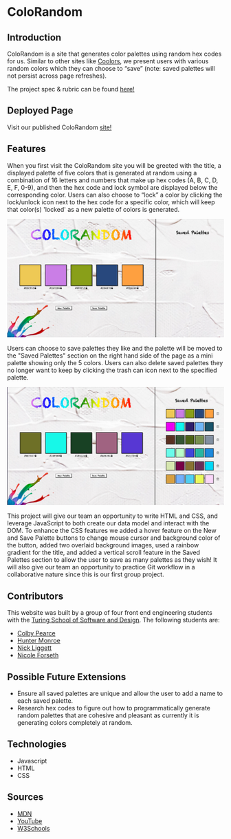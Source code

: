 # ColoRandom
  
## Introduction
ColoRandom is a site that generates color palettes using random hex codes for us. Similar to other sites like [Coolors](https://coolors.co/), we present users with various random colors which they can choose to “save” (note: saved palettes will not persist across page refreshes).

The project spec & rubric can be found [here!](https://frontend.turing.edu/projects/module-1/colorandom-v2.html)

## Deployed Page
Visit our published ColoRandom [site!](https://forsethnico.github.io/random-colors/)

## Features
When you first visit the ColoRandom site you will be greeted with the title, a displayed palette of five colors that is generated at random using a combination of 16 letters and numbers that make up hex codes (A, B, C, D, E, F, 0-9), and then the hex code and lock symbol are displayed below the corresponding color. Users can also choose to “lock” a color by clicking the lock/unlock icon next to the hex code for a specific color, which will keep that color(s) 'locked' as a new palette of colors is generated.

 ![Home Page](assets/colorandom-mainpage.png)

Users can choose to save palettes they like and the palette will be moved to the "Saved Palettes" section on the right hand side of the page as a mini palette showing only the 5 colors. Users can also delete saved palettes they no longer want to keep by clicking the trash can icon next to the specified palette. 

 ![Saved Palettes](assets/colorandom-savedpalettes.png)
 
This project will give our team an opportunity to write HTML and CSS, and leverage JavaScript to both create our data model and interact with the DOM. To enhance the CSS features we added a hover feature on the New and Save Palette buttons to change mouse cursor and background color of the button, added two overlaid background images, used a rainbow gradient for the title, and added a vertical scroll feature in the Saved Palettes section to allow the user to save as many palettes as they wish! It will also give our team an opportunity to practice Git workflow in a collaborative nature since this is our first group project. 

## Contributors
This website was built by a group of four front end engineering students with the [Turing School of Software and Design](https://turing.edu/). The following students are: 
  - [Colby Pearce](https://github.com/Crpearce)
  - [Hunter Monroe](https://github.com/Hmonroe2)
  - [Nick Liggett](https://github.com/NickLiggett)
  - [Nicole Forseth](https://github.com/forsethnico)
## Possible Future Extensions
  - Ensure all saved palettes are unique and allow the user to add a name to each saved palette.
  - Research hex codes to figure out how to programmatically generate random palettes that are cohesive and pleasant as currently it is generating colors completely at random. 
## Technologies
  - Javascript
  - HTML
  - CSS
## Sources
  - [MDN](http://developer.mozilla.org/en-US/)
  - [YouTube](https://www.youtube.com/)
  - [W3Schools](https://www.w3schools.com/)

